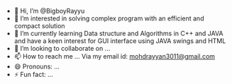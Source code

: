 - 👋 Hi, I’m @BigboyRayyu
- 👀 I’m interested in solving complex program with an efficient and compact solution 
- 🌱 I’m currently learning Data structure and Algorithms in C++ and JAVA and have a keen interest for GUI interface using JAVA swings and HTML
- 💞️ I’m looking to collaborate on ...
- 📫 How to reach me ... Via my email id: mohdrayyan3011@gmail.com 
- 😄 Pronouns: ...
- ⚡ Fun fact: ... 

<!---
BigboyRayyu/BigboyRayyu is a ✨ special ✨ repository because its `README.md` (this file) appears on your GitHub profile.
You can click the Preview link to take a look at your changes.
--->
